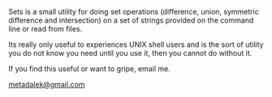 
Sets is a small utility for doing set operations
(difference, union, symmetric difference and intersection)
on a set of strings provided on the command line
or read from files.

Its really only useful to experiences UNIX shell users
and is the sort of utility you do not know you need
until you use it, then you cannot do without it.

If you find this useful or want to gripe, email me.

metadalek@gmail.com
